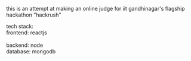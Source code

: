 this is an attempt at making an online judge for iit gandhinagar's flagship hackathon "hackrush"

tech stack:<br>
frontend: reactjs <br>  
backend: node <br>
database: mongodb <br>
